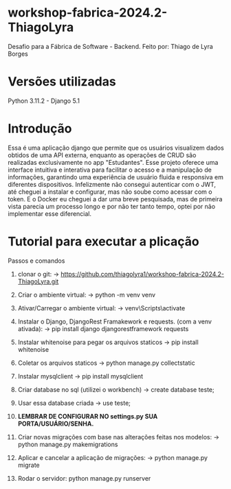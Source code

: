 # workshop-fabrica-2024.2-ThiagoLyra
Desafio para a Fábrica de Software - Backend. Feito por: Thiago de Lyra Borges

# Versões utilizadas
Python 3.11.2 - Django 5.1

# Introdução

Essa é uma aplicação django que permite que os usuários visualizem dados obtidos de uma API externa, enquanto as operações de CRUD são realizadas exclusivamente no app "Estudantes". Esse projeto oferece uma interface intuitiva e interativa para facilitar o acesso e a manipulação de informações, garantindo uma experiência de usuário fluida e responsiva em diferentes dispositivos. Infelizmente não consegui autenticar com o JWT, até cheguei a instalar e configurar, mas não soube como acessar com o token. E o Docker eu cheguei a dar uma breve pesquisada, mas de primeira vista parecia um processo longo e por não ter tanto tempo, optei por não implementar esse diferencial.

# Tutorial para executar a plicação
Passos e comandos

1. clonar o git: -> https://github.com/thiagolyra1/workshop-fabrica-2024.2-ThiagoLyra.git

2. Criar o ambiente virtual: -> python -m venv venv

3. Ativar/Carregar o ambiente virtual: -> venv\Scripts\activate

4. Instalar o Django, DjangoRest Framakework e requests. (com a venv ativada): -> pip install django djangorestframework requests

5. Instalar whitenoise para pegar os arquivos staticos -> pip install whitenoise

6. Coletar os arquivos staticos -> python manage.py collectstatic

7. Instalar mysqlclient -> pip install mysqlclient
8. Criar database no sql (utilizei o workbench) -> create database teste;
9. Usar essa database criada -> use teste;
10. **LEMBRAR DE CONFIGURAR NO settings.py SUA PORTA/USUÁRIO/SENHA.**

11. Criar novas migrações com base nas alterações feitas nos modelos: -> python manage.py makemigrations

12. Aplicar e cancelar a aplicação de migrações: -> python manage.py migrate

13. Rodar o servidor: python manage.py runserver

